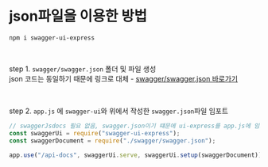 # **json**파일을 이용한 방법

```
npm i swagger-ui-express
```

<br>

step 1. `swagger/swagger.json` 폴더 및 파일 생성<br>
json 코드는 동일하기 때문에 링크로 대체 - [swagger/swagger.json 바로가기](https://github.com/waveinyu/swagger_test/blob/main/swagger/swagger.json)

<br>

step 2. `app.js` 에 `swagger-ui`와 위에서 작성한 `swagger.json`파일 임포트<br>

```javascript
// swaggerJsdocs 필요 없음, swagger.json이기 떄문에 ui-express를 app.js에 임포트
const swaggerUi = require("swagger-ui-express");
const swaggerDocument = require("./swagger/swagger.json");

app.use("/api-docs", swaggerUi.serve, swaggerUi.setup(swaggerDocument));
```
